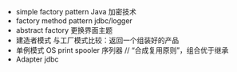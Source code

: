 - simple factory pattern
  Java 加密技术
- factory method pattern
  jdbc/logger
- abstract factory
  更换界面主题
- 建造者模式
  与工厂模式比较：返回一个组装好的产品
- 单例模式
  OS print spooler
  序列器
  // “合成复用原则”，组合优于继承
- Adapter
  jdbc
